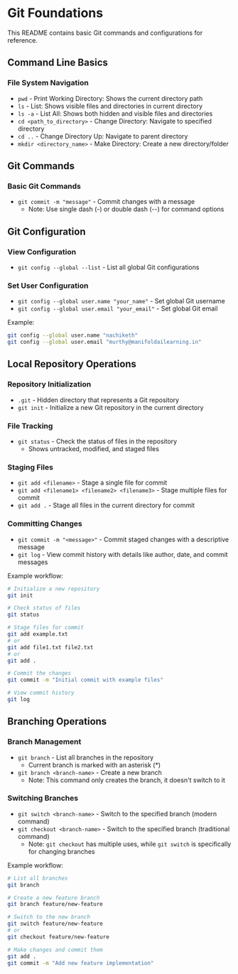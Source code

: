 # Git Foundations

This README contains basic Git commands and configurations for reference.

## Command Line Basics

### File System Navigation
- `pwd` - Print Working Directory: Shows the current directory path
- `ls` - List: Shows visible files and directories in current directory
- `ls -a` - List All: Shows both hidden and visible files and directories
- `cd <path_to_directory>` - Change Directory: Navigate to specified directory
- `cd ..` - Change Directory Up: Navigate to parent directory
- `mkdir <directory_name>` - Make Directory: Create a new directory/folder

## Git Commands

### Basic Git Commands
- `git commit -m "message"` - Commit changes with a message
  - Note: Use single dash (-) or double dash (--) for command options

## Git Configuration

### View Configuration
- `git config --global --list` - List all global Git configurations

### Set User Configuration
- `git config --global user.name "your_name"` - Set global Git username
- `git config --global user.email "your_email"` - Set global Git email

Example:
```bash
git config --global user.name "nachiketh"
git config --global user.email "murthy@manifoldailearning.in"
```

## Local Repository Operations

### Repository Initialization
- `.git` - Hidden directory that represents a Git repository
- `git init` - Initialize a new Git repository in the current directory

### File Tracking
- `git status` - Check the status of files in the repository
  - Shows untracked, modified, and staged files

### Staging Files
- `git add <filename>` - Stage a single file for commit
- `git add <filename1> <filename2> <filename3>` - Stage multiple files for commit
- `git add .` - Stage all files in the current directory for commit

### Committing Changes
- `git commit -m "<message>"` - Commit staged changes with a descriptive message
- `git log` - View commit history with details like author, date, and commit messages

Example workflow:
```bash
# Initialize a new repository
git init

# Check status of files
git status

# Stage files for commit
git add example.txt
# or
git add file1.txt file2.txt
# or
git add .

# Commit the changes
git commit -m "Initial commit with example files"

# View commit history
git log
```

## Branching Operations

### Branch Management
- `git branch` - List all branches in the repository
  - Current branch is marked with an asterisk (*)
- `git branch <branch-name>` - Create a new branch
  - Note: This command only creates the branch, it doesn't switch to it

### Switching Branches
- `git switch <branch-name>` - Switch to the specified branch (modern command)
- `git checkout <branch-name>` - Switch to the specified branch (traditional command)
  - Note: `git checkout` has multiple uses, while `git switch` is specifically for changing branches

Example workflow:
```bash
# List all branches
git branch

# Create a new feature branch
git branch feature/new-feature

# Switch to the new branch
git switch feature/new-feature
# or
git checkout feature/new-feature

# Make changes and commit them
git add .
git commit -m "Add new feature implementation"
```
